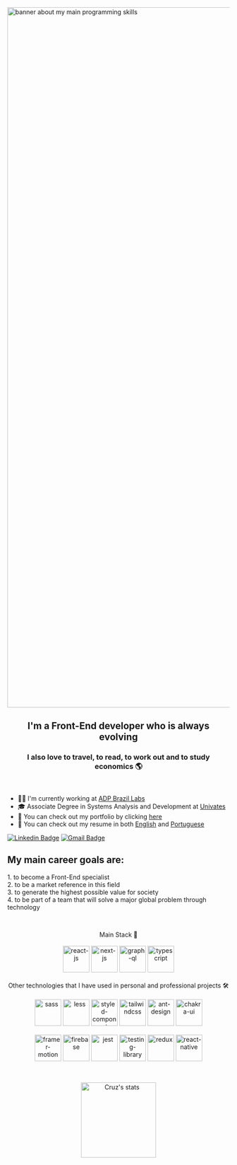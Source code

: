 <img src="https://vtamnkjcbuirpccjxqos.supabase.co/storage/v1/object/public/other//profile-banner.jpeg" alt="banner about my main programming skills" width="1584"/>
<h2 align="center">I'm a Front-End developer who is always evolving</h2>
<h3 align="center">I also love to travel, to read, to work out and to study economics 🌎 </h3>

<p>&nbsp;</p>

- 👨‍💻 I'm currently working at [ADP Brazil Labs](https://br.adp.com)
- 🎓 Associate Degree in Systems Analysis and Development at [Univates](https://www.univates.br/)
- 📂 You can check out my portfolio by clicking [here](https://matheus-da-cruz-portfolio.vercel.app/)
- 📝 You can check out my resume in both [English](https://drive.google.com/file/d/1wOw6z8DtG7dVKndUtZjMplb_t6_AIC3c/view?usp=sharing) and [Portuguese](https://drive.google.com/file/d/1_5zfXTSVqQj9Gfh0HGw26WfZcKf4wMnV/view?usp=sharing)

[![Linkedin Badge](https://img.shields.io/badge/-Matheus%20Cruz-3000cc?style=flat-square&logo=Linkedin&logoColor=white&link=https://www.linkedin.com/in/matheus-cruz-frontend/)](https://www.linkedin.com/in/matheus-cruz-frontend/) 
[![Gmail Badge](https://img.shields.io/badge/-matheuswachcruz@gmail.com-3000cc?style=flat-square&logo=Gmail&logoColor=white&link=mailto:matheuswachcruz@gmail.com)](mailto:matheuswachcruz@gmail.com)

<h2>My main career goals are:</h2>
    1. to become a Front-End specialist
    <br>
    2. to be a market reference in this field
    <br>
    3. to generate the highest possible value for society
    <br>
    4. to be part of a team that will solve a major global problem through technology
    
<p>&nbsp;</p>

<p align="center">
Main Stack 👑
  <br>
  <br>
<img src="https://vtamnkjcbuirpccjxqos.supabase.co/storage/v1/object/public/projects-technologies-icons//react_icon.svg" alt="react-js" width="60" height="60"/>
<img src="https://vtamnkjcbuirpccjxqos.supabase.co/storage/v1/object/public/projects-technologies-icons//next_js_icon.svg" alt="next-js" width="60" height="60"/>
<img src="https://vtamnkjcbuirpccjxqos.supabase.co/storage/v1/object/public/projects-technologies-icons//graph_ql_icon.png" alt="graph-ql" width="60" height="60"/>
<img src="https://vtamnkjcbuirpccjxqos.supabase.co/storage/v1/object/public/projects-technologies-icons//typescript_icon.svg" alt="typescript" width="60" height="60"/>
  <br>
  <br>
    Other technologies that I have used in personal and professional projects 🛠️
  <br>
  <br>
<img src="https://vtamnkjcbuirpccjxqos.supabase.co/storage/v1/object/public/projects-technologies-icons//sass_icon.svg" alt="sass" width="60" height="60"/>
 <img src="https://vtamnkjcbuirpccjxqos.supabase.co/storage/v1/object/public/projects-technologies-icons//less_icon.svg" alt="less" width="60" height="60"/>
<img src="https://vtamnkjcbuirpccjxqos.supabase.co/storage/v1/object/public/projects-technologies-icons//styled_components_icon.png" alt="styled-components" width="60" height="60"/>
<img src="https://vtamnkjcbuirpccjxqos.supabase.co/storage/v1/object/public/projects-technologies-icons//tailwindcss_icon.svg" alt="tailwindcss" width="60" height="60"/>
<img src="https://vtamnkjcbuirpccjxqos.supabase.co/storage/v1/object/public/projects-technologies-icons//ant_design_icon.png" alt="ant-design" width="60" height="60"/>
<img src="https://vtamnkjcbuirpccjxqos.supabase.co/storage/v1/object/public/projects-technologies-icons//chakra_ui_icon.png" alt="chakra-ui" width="60" height="60"/>
  <br>
  <br>
<img src="https://vtamnkjcbuirpccjxqos.supabase.co/storage/v1/object/public/projects-technologies-icons//framer_motion_icon.png" alt="framer-motion" width="60" height="60"/>
<img src="https://vtamnkjcbuirpccjxqos.supabase.co/storage/v1/object/public/projects-technologies-icons//firebase_icon.svg" alt="firebase" width="60" height="60"/>
<img src="https://vtamnkjcbuirpccjxqos.supabase.co/storage/v1/object/public/projects-technologies-icons//jest_icon.svg" alt="jest" width="60" height="60"/>
<img src="https://vtamnkjcbuirpccjxqos.supabase.co/storage/v1/object/public/projects-technologies-icons//testing-library_icon.png" alt="testing-library" width="60" height="60"/>
<img src="https://vtamnkjcbuirpccjxqos.supabase.co/storage/v1/object/public/projects-technologies-icons//redux_icon.png" alt="redux" width="60" height="60"/>
<img src="https://vtamnkjcbuirpccjxqos.supabase.co/storage/v1/object/public/projects-technologies-icons//react_native_icon.svg" alt="react-native" width="60" height="60"/>
<br>
</p>
<br>

<p align="center">
  <span>
    <img src="https://github-readme-stats.vercel.app/api?username=mathwcruz&show_icons=true&theme=dracula" alt="Cruz's stats" height=170 />
  </span>
</p>
